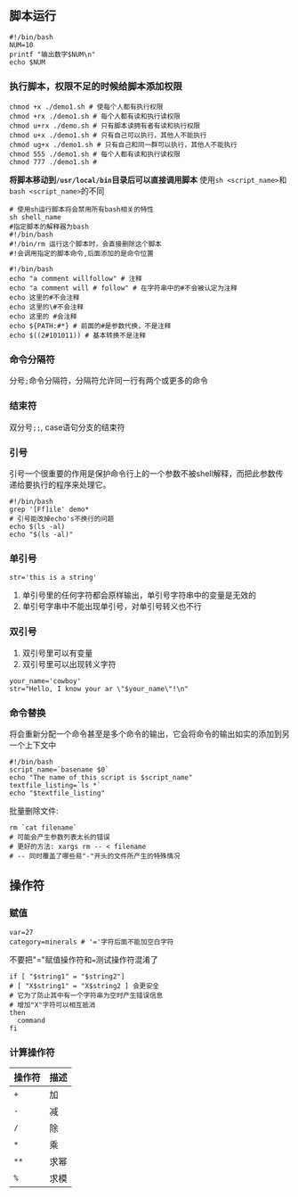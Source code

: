 ## 脚本运行
```shell
#!/bin/bash
NUM=10
printf "输出数字$NUM\n"
echo $NUM
```
### 执行脚本，权限不足的时候给脚本添加权限
```shell
chmod +x ./demo1.sh # 使每个人都有执行权限
chmod +rx ./demo1.sh # 每个人都有读和执行读权限
chmod u+rx ./demo.sh # 只有脚本读拥有者有读和执行权限
chmod u+x ./demo1.sh # 只有自己可以执行，其他人不能执行
chmod ug+x ./demo1.sh # 只有自己和同一群可以执行，其他人不能执行
chmod 555 ./demo1.sh # 每个人都有读和执行读权限
chmod 777 ./demo1.sh # 
```
**将脚本移动到`/usr/local/bin`目录后可以直接调用脚本**
使用`sh <script_name>`和`bash <script_name>`的不同
```shell
# 使用sh运行脚本将会禁用所有bash相关的特性
sh shell_name
#指定脚本的解释器为bash
#!/bin/bash
#!/bin/rm 运行这个脚本时，会直接删除这个脚本
#!会调用指定的脚本命令,后面添加的是命令位置
```

```shell
#!/bin/bash
echo "a comment willfollow" # 注释
echo "a comment will # follow" # 在字符串中的#不会被认定为注释
echo 这里的#不会注释
echo 这里的\#不会注释
echo 这里的 #会注释
echo ${PATH:#*} # 前面的#是参数代换，不是注释
echo $((2#101011)) # 基本转换不是注释
```
### 命令分隔符
分号`;`命令分隔符，分隔符允许同一行有两个或更多的命令

### 结束符
双分号`;;`, case语句分支的结束符

### 引号
引号一个很重要的作用是保护命令行上的一个参数不被shell解释，而把此参数传递给要执行的程序来处理它。
```shell
#!/bin/bash
grep '[Ff]ile' demo*
# 引号能改掉echo's不换行的问题
echo $(ls -al)
echo "$(ls -al)"
```
### 单引号
```shell
str='this is a string'
```
1. 单引号里的任何字符都会原样输出，单引号字符串中的变量是无效的
2. 单引号字串中不能出现单引号，对单引号转义也不行

### 双引号
1. 双引号里可以有变量
2. 双引号里可以出现转义字符
```shell
your_name='cowboy'
str="Hello, I know your ar \"$your_name\"!\n"
```

### 命令替换
将会重新分配一个命令甚至是多个命令的输出，它会将命令的输出如实的添加到另一个上下文中
```shell
#!/bin/bash
script_name=`basename $0`
echo "The name of this script is $script_name"
textfile_listing=`ls *`
echo "$textfile_listing"
```
批量删除文件:
```shell
rm `cat filename`
# 可能会产生参数列表太长的错误
# 更好的方法: xargs rm -- < filename
# -- 同时覆盖了哪些易"-"开头的文件所产生的特殊情况
```

## 操作符
### 赋值
```shell
var=27
category=minerals # '='字符后面不能加空白字符
```
不要把"="赋值操作符和`=`测试操作符混淆了
```shell
if [ "$string1" = "$string2"]
# [ "X$string1" = "X$string2 ] 会更安全
# 它为了防止其中有一个字符串为空时产生错误信息
# 增加"X"字符可以相互抵消
then 
  command
fi
```
### 计算操作符
| 操作符 | 描述 |
|-----|----|
| `+` | 加 |
| `-` | 减 |
| `/` | 除 |
| `*` | 乘 |
| `**` | 求幂 |
| `%` | 求模 |
```shell
```
